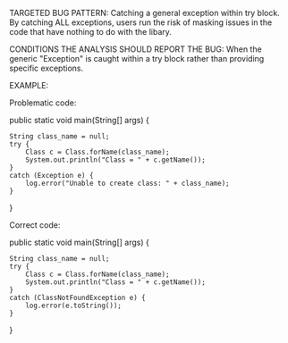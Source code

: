 TARGETED BUG PATTERN:
    Catching a general exception within try block. By catching ALL exceptions, users run the risk of masking issues in the code that have nothing to do with the libary.

CONDITIONS THE ANALYSIS SHOULD REPORT THE BUG:
    When the generic "Exception" is caught within a try block rather than providing specific exceptions.

EXAMPLE:

Problematic code:

public static void main(String[] args) {

    String class_name = null;
    try {
        Class c = Class.forName(class_name);
        System.out.println("Class = " + c.getName());
    }
    catch (Exception e) {
        log.error("Unable to create class: " + class_name);
    }
}

Correct code:

public static void main(String[] args) {

    String class_name = null;
    try {
        Class c = Class.forName(class_name);
        System.out.println("Class = " + c.getName());
    }
    catch (ClassNotFoundException e) {
        log.error(e.toString());
    }
}
